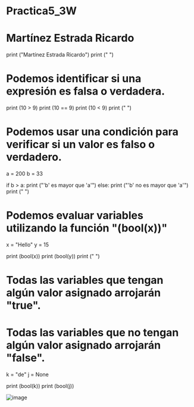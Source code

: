 # Practica5_3W
# Martínez Estrada Ricardo

print ("Martínez Estrada Ricardo")
print (" ")
# Podemos identificar si una expresión es falsa o verdadera.
print (10 > 9)
print (10 == 9)
print (10 < 9)
print (" ")

# Podemos usar una condición para verificar si un valor es falso o verdadero.
a = 200
b = 33

if b > a:
  print ("'b' es mayor que 'a'")
else:
  print ("'b' no es mayor que 'a'")
print (" ")

# Podemos evaluar variables utilizando la función "(bool(x))"
x = "Hello"
y = 15

print (bool(x))
print (bool(y))
print (" ")

# Todas las variables que tengan algún valor asignado arrojarán "true".
# Todas las variables que no tengan algún valor asignado arrojarán "false".
k = "de"
j = None

print (bool(k))
print (bool(j))

![image](https://github.com/user-attachments/assets/4c30fd1a-874b-4047-ac04-dd1126f7eb66)

